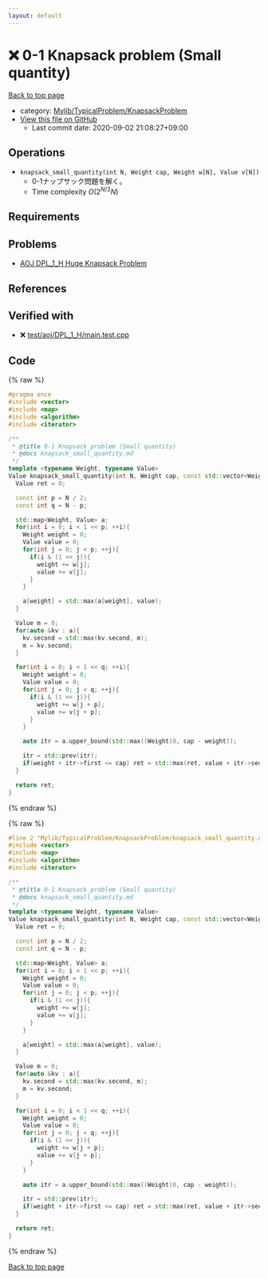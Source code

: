 ```yaml
---
layout: default
---
```


<!-- mathjax config similar to math.stackexchange -->
<script type="text/javascript" async
  src="https://cdnjs.cloudflare.com/ajax/libs/mathjax/2.7.5/MathJax.js?config=TeX-MML-AM_CHTML">
</script>
<script type="text/x-mathjax-config">
  MathJax.Hub.Config({
    TeX: { equationNumbers: { autoNumber: "AMS" }},
    tex2jax: {
      inlineMath: [ ['$','$'] ],
      processEscapes: true
    },
    "HTML-CSS": { matchFontHeight: false },
    displayAlign: "left",
    displayIndent: "2em"
  });
</script>

<script type="text/javascript" src="https://cdnjs.cloudflare.com/ajax/libs/jquery/3.4.1/jquery.min.js"></script>
<script src="https://cdn.jsdelivr.net/npm/jquery-balloon-js@1.1.2/jquery.balloon.min.js" integrity="sha256-ZEYs9VrgAeNuPvs15E39OsyOJaIkXEEt10fzxJ20+2I=" crossorigin="anonymous"></script>
<script type="text/javascript" src="../../../../assets/js/copy-button.js"></script>
<link rel="stylesheet" href="../../../../assets/css/copy-button.css" />


# :x: 0-1 Knapsack problem (Small quantity)

<a href="../../../../index.html">Back to top page</a>

* category: <a href="../../../../index.html#4bc951e5ca9130b2259fc85dc53eb972">Mylib/TypicalProblem/KnapsackProblem</a>
* <a href="{{ site.github.repository_url }}/blob/master/Mylib/TypicalProblem/KnapsackProblem/knapsack_small_quantity.cpp">View this file on GitHub</a>
    - Last commit date: 2020-09-02 21:08:27+09:00




## Operations

- `knapsack_small_quantity(int N, Weight cap, Weight w[N], Value v[N])`
	- 0-1ナップサック問題を解く。
	- Time complexity $O(2^{N/2} N)$

## Requirements

## Problems

- [AOJ DPL_1_H Huge Knapsack Problem](http://judge.u-aizu.ac.jp/onlinejudge/description.jsp?id=DPL_1_H)

## References



## Verified with

* :x: <a href="../../../../verify/test/aoj/DPL_1_H/main.test.cpp.html">test/aoj/DPL_1_H/main.test.cpp</a>


## Code

<a id="unbundled"></a>
{% raw %}
```cpp
#pragma once
#include <vector>
#include <map>
#include <algorithm>
#include <iterator>

/**
 * @title 0-1 Knapsack problem (Small quantity)
 * @docs knapsack_small_quantity.md
 */
template <typename Weight, typename Value>
Value knapsack_small_quantity(int N, Weight cap, const std::vector<Weight> &w, const std::vector<Value> &v){
  Value ret = 0;

  const int p = N / 2;
  const int q = N - p;

  std::map<Weight, Value> a;
  for(int i = 0; i < 1 << p; ++i){
    Weight weight = 0;
    Value value = 0;
    for(int j = 0; j < p; ++j){
      if(i & (1 << j)){
        weight += w[j];
        value += v[j];
      }
    }

    a[weight] = std::max(a[weight], value);
  }

  Value m = 0;
  for(auto &kv : a){
    kv.second = std::max(kv.second, m);
    m = kv.second;
  }

  for(int i = 0; i < 1 << q; ++i){
    Weight weight = 0;
    Value value = 0;
    for(int j = 0; j < q; ++j){
      if(i & (1 << j)){
        weight += w[j + p];
        value += v[j + p];
      }
    }

    auto itr = a.upper_bound(std::max((Weight)0, cap - weight));

    itr = std::prev(itr);
    if(weight + itr->first <= cap) ret = std::max(ret, value + itr->second);
  }

  return ret;
}

```
{% endraw %}

<a id="bundled"></a>
{% raw %}
```cpp
#line 2 "Mylib/TypicalProblem/KnapsackProblem/knapsack_small_quantity.cpp"
#include <vector>
#include <map>
#include <algorithm>
#include <iterator>

/**
 * @title 0-1 Knapsack problem (Small quantity)
 * @docs knapsack_small_quantity.md
 */
template <typename Weight, typename Value>
Value knapsack_small_quantity(int N, Weight cap, const std::vector<Weight> &w, const std::vector<Value> &v){
  Value ret = 0;

  const int p = N / 2;
  const int q = N - p;

  std::map<Weight, Value> a;
  for(int i = 0; i < 1 << p; ++i){
    Weight weight = 0;
    Value value = 0;
    for(int j = 0; j < p; ++j){
      if(i & (1 << j)){
        weight += w[j];
        value += v[j];
      }
    }

    a[weight] = std::max(a[weight], value);
  }

  Value m = 0;
  for(auto &kv : a){
    kv.second = std::max(kv.second, m);
    m = kv.second;
  }

  for(int i = 0; i < 1 << q; ++i){
    Weight weight = 0;
    Value value = 0;
    for(int j = 0; j < q; ++j){
      if(i & (1 << j)){
        weight += w[j + p];
        value += v[j + p];
      }
    }

    auto itr = a.upper_bound(std::max((Weight)0, cap - weight));

    itr = std::prev(itr);
    if(weight + itr->first <= cap) ret = std::max(ret, value + itr->second);
  }

  return ret;
}

```
{% endraw %}

<a href="../../../../index.html">Back to top page</a>

